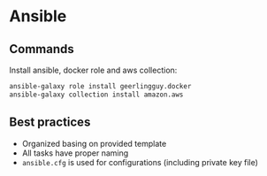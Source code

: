 # Ansible

## Commands

Install ansible, docker role and aws collection:

```bash
ansible-galaxy role install geerlingguy.docker
ansible-galaxy collection install amazon.aws 
```

## Best practices

- Organized basing on provided template
- All tasks have proper naming
- `ansible.cfg` is used for configurations (including private key file)
